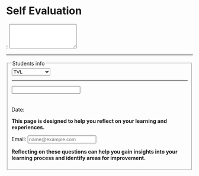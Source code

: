 <!DOCTYPE html>
<html lang="en">
    <head>
      <title>Self Evaluation</title>
      <meta charset="UTF-8">
      <meta name="viewport" content="width=device-width, initial-scale=1.0">
      <link rel="stylesheet" href="styles.css">
    </head>
  <body>
    <h1>Self Evaluation</h1>
    <label for="Please write 1-2 sentences about how you feel">:</label>
    <textarea id="message" rows="4" cals="50"></textarea>
    <hr>
    <fieldset>
    <legend>Students info</legend>
    <label for="Strand" name="Strand">
        <select id="Strand" name="Strand">
            <option value="TVL">TVL</option>
            <option value="ABM">ABM</option>
            <option value="Arts & Design">Arts & Design</option>
            <option value="STEM">STEM</option>
            <option value="GAS">GAS</option>
        </select>
        <hr>
        <label for="Grade & Section" name="Grade & Section"/label>
        <input type="text" id="Grade & Section" name="Grade & Section" values="Type here"dsable>
        <br>
        <label type'"text" id="First-Name" name="First-Name" value="First Name"</label>
        <label type="text" id="Last-Name" name="Last-Name" value="Last-Name"</lable>
        <label type="text" id=""Middle-Name" name="Middle-Name" value="Middle Name"</label>
        <br>
        <br>
        <label for="Date" name="Date">Date:</label>
        <p><strong>This page is designed to help you reflect on your learning and experiences.</strong></p>
        <label for="email">Email:</label>
        <input type="email" id="email" name="email" placeholder="name@example.com">
          <p><strong>Reflecting on these questions can help you gain insights into your learning process and identify areas for improvement.</strong></p>
         </body>
        </body>
    </fieldset>
 </html>
